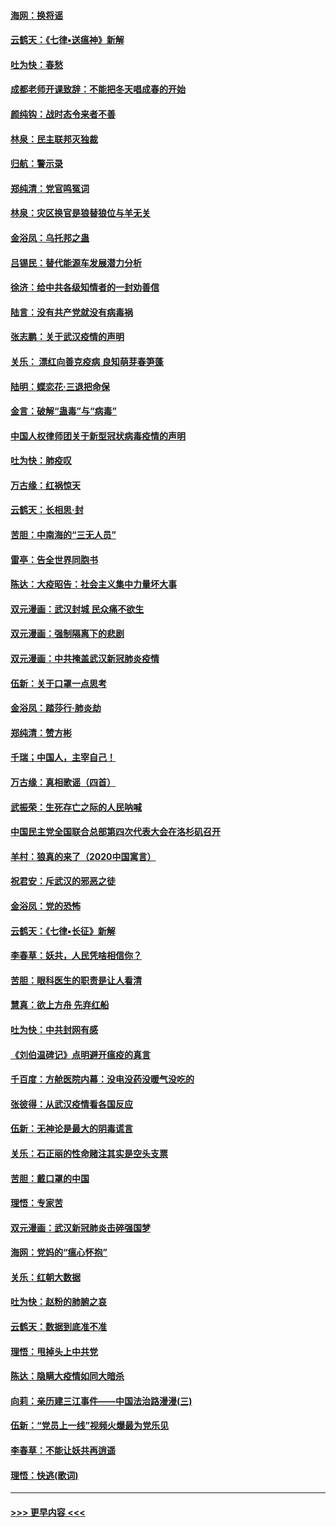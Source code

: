 #### [海网：换将谣](../pages/nsc993/n11873712.md?t=02170822) 
#### [云鹤天：《七律▪送瘟神》新解](../pages/nsc993/n11873598.md?t=02170822) 
#### [吐为快：春愁](../pages/nsc993/n11872801.md?t=02170822) 
#### [成都老师开课致辞：不能把冬天唱成春的开始](../pages/nsc993/n11872653.md?t=02170822) 
#### [颜纯钩：战时态令来者不善](../pages/nsc993/n11872011.md?t=02170822) 
#### [林泉：民主联邦灭独裁](../pages/nsc993/n11870998.md?t=02170822) 
#### [归航：警示录](../pages/nsc993/n11870963.md?t=02170822) 
#### [郑纯清：党官鸣冤词](../pages/nsc993/n11870938.md?t=02170822) 
#### [林泉：灾区换官是狼替狼位与羊无关](../pages/nsc993/n11870896.md?t=02170822) 
#### [金浴凤：乌托邦之蛊](../pages/nsc993/n11870879.md?t=02170822) 
#### [吕锡民：替代能源车发展潜力分析](../pages/nsc993/n11870656.md?t=02170822) 
#### [徐济：给中共各级知情者的一封劝善信](../pages/nsc993/n11868561.md?t=02170822) 
#### [陆言：没有共产党就没有病毒祸](../pages/nsc993/n11868232.md?t=02170822) 
#### [张志鹏：关于武汉疫情的声明](../pages/nsc993/n11867182.md?t=02170822) 
#### [关乐： 漂红向善克疫病 良知萌芽春笋蓬](../pages/nsc993/n11865710.md?t=02170822) 
#### [陆明：蝶恋花‧三退把命保](../pages/nsc993/n11865673.md?t=02170822) 
#### [金言：破解“蛊毒”与“病毒”](../pages/nsc993/n11864103.md?t=02170822) 
#### [中国人权律师团关于新型冠状病毒疫情的声明](../pages/nsc993/n11864249.md?t=02170822) 
#### [吐为快：肺疫叹](../pages/nsc993/n11864027.md?t=02170822) 
#### [万古缘：红祸惊天](../pages/nsc993/n11864079.md?t=02170822) 
#### [云鹤天：长相思‧封](../pages/nsc993/n11864006.md?t=02170822) 
#### [苦胆：中南海的“三无人员”](../pages/nsc993/n11862997.md?t=02170822) 
#### [雷亭：告全世界同胞书](../pages/nsc993/n11862572.md?t=02170822) 
#### [陈达：大疫昭告：社会主义集中力量坏大事](../pages/nsc993/n11859419.md?t=02170822) 
#### [双元漫画：武汉封城 民众痛不欲生](../pages/nsc993/n11859287.md?t=02170822) 
#### [双元漫画：强制隔离下的悲剧](../pages/nsc993/n11859244.md?t=02170822) 
#### [双元漫画：中共掩盖武汉新冠肺炎疫情](../pages/nsc993/n11858249.md?t=02170822) 
#### [伍新：关于口罩一点思考](../pages/nsc993/n11859195.md?t=02170822) 
#### [金浴凤：踏莎行‧肺炎劫](../pages/nsc993/n11858227.md?t=02170822) 
#### [郑纯清：赞方彬](../pages/nsc993/n11856803.md?t=02170822) 
#### [千瑞；中国人，主宰自己！](../pages/nsc993/n11856793.md?t=02170822) 
#### [万古缘：真相歌谣（四首）](../pages/nsc993/n11856263.md?t=02170822) 
#### [武振荣：生死存亡之际的人民呐喊](../pages/nsc993/n11856256.md?t=02170822) 
#### [中国民主党全国联合总部第四次代表大会在洛杉矶召开](../pages/nsc993/n11856344.md?t=02170822) 
#### [羊村：狼真的来了（2020中国寓言）](../pages/nsc993/n11856229.md?t=02170822) 
#### [祝君安：斥武汉的邪恶之徒](../pages/nsc993/n11855861.md?t=02170822) 
#### [金浴凤：党的恐怖](../pages/nsc993/n11855849.md?t=02170822) 
#### [云鹤天：《七律▪长征》新解](../pages/nsc993/n11855479.md?t=02170822) 
#### [李春草：妖共，人民凭啥相信你？](../pages/nsc993/n11855196.md?t=02170822) 
#### [苦胆：眼科医生的职责是让人看清](../pages/nsc993/n11853840.md?t=02170822) 
#### [慧真：欲上方舟 先弃红船](../pages/nsc993/n11853483.md?t=02170822) 
#### [吐为快：中共封网有感](../pages/nsc993/n11852575.md?t=02170822) 
#### [《刘伯温碑记》点明避开瘟疫的真言](../pages/nsc993/n11852128.md?t=02170822) 
#### [千百度：方舱医院内幕：没电没药没暖气没吃的](../pages/nsc993/n11850211.md?t=02170822) 
#### [张彼得：从武汉疫情看各国反应](../pages/nsc993/n11850102.md?t=02170822) 
#### [伍新：无神论是最大的阴毒谎言](../pages/nsc993/n11846129.md?t=02170822) 
#### [关乐：石正丽的性命赌注其实是空头支票](../pages/nsc993/n11846109.md?t=02170822) 
#### [苦胆：戴口罩的中国](../pages/nsc993/n11845576.md?t=02170822) 
#### [理悟：专家苦](../pages/nsc993/n11845564.md?t=02170822) 
#### [双元漫画：武汉新冠肺炎击碎强国梦](../pages/nsc993/n11843320.md?t=02170822) 
#### [海网：党妈的“瘟心怀抱”](../pages/nsc993/n11840740.md?t=02170822) 
#### [关乐：红朝大数据](../pages/nsc993/n11840675.md?t=02170822) 
#### [吐为快：赵粉的肺腑之哀](../pages/nsc993/n11840618.md?t=02170822) 
#### [云鹤天：数据到底准不准](../pages/nsc993/n11840325.md?t=02170822) 
#### [理悟：甩掉头上中共党](../pages/nsc993/n11838826.md?t=02170822) 
#### [陈达：隐瞒大疫情如同大暗杀](../pages/nsc993/n11838771.md?t=02170822) 
#### [向莉：亲历建三江事件——中国法治路漫漫(三)](../pages/nsc993/n11831825.md?t=02170822) 
#### [伍新：“党员上一线”视频火爆最为党乐见](../pages/nsc993/n11838200.md?t=02170822) 
#### [李春草：不能让妖共再逍遥](../pages/nsc993/n11838102.md?t=02170822) 
#### [理悟：快逃(歌词)](../pages/nsc993/n11838083.md?t=02170822) 

----
#### [ >>> 更早内容 <<< ](../indexes/nsc993-earlier.md)
